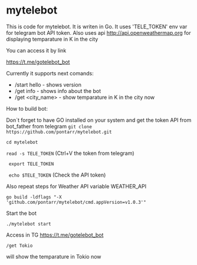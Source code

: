 # mytelebot
This is code for mytelebot. It is writen in Go. It uses 'TELE_TOKEN' env var for telegram bot API token.
Also uses api http://api.openweathermap.org for displaying temparature in K in the city

You can access it by link

https://t.me/gotelebot_bot

Currently it supports next comands:

- /start hello  - shows version
- /get info - shows info about the bot
- /get <city_name> - show temparature in K in the city now

How to build bot:

Don`t forget to have GO installed on your system and get the token API from bot_father from telegram
```git clone https://github.com/pontarr/mytelebot.git ```

```cd mytelebot ```

``` read -s TELE_TOKEN ``` (Ctrl+V the token from telegram)

``` export TELE_TOKEN```

``` echo $TELE_TOKEN``` (Check the API token)

Also repeat steps for Weather API variable WEATHER_API

``` go build -ldflags "-X 'github.com/pontarr/mytelebot/cmd.appVersion=v1.0.3'" ```

Start the bot

``` ./mytelebot start ```

Access in TG https://t.me/gotelebot_bot

``` /get Tokio ```

will show the temparature in Tokio now
